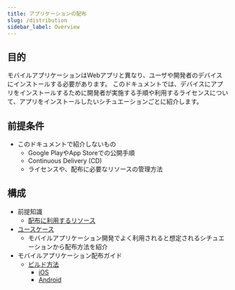 ```yaml
---
title: アプリケーションの配布
slug: /distribution
sidebar_label: Overview
---
```


## 目的

モバイルアプリケーションはWebアプリと異なり、ユーザや開発者のデバイスにインストールする必要があります。
このドキュメントでは、デバイスにアプリをインストールするために開発者が実施する手順や利用するライセンスについて、アプリをインストールしたいシチュエーションごとに紹介します。

## 前提条件

- このドキュメントで紹介しないもの
  - Google PlayやApp Storeでの公開手順
  - Continuous Delivery (CD)
  - ライセンスや、配布に必要なリソースの管理方法

## 構成

<!-- Getting Startedの帯のやつにしたい -->

- 前提知識
  - [配布に利用するリソース](./resource.md)
- [ユースケース](./usecase/index.md)
  - モバイルアプリケーション開発でよく利用されると想定されるシチュエーションから配布方法を紹介
- モバイルアプリケーション配布ガイド
  - [ビルド方法](./build/index.md)
    - [iOS](./build/ios/overview.md)
    - [Android](./build/android/overview.md)
